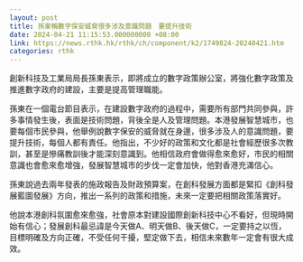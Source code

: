 ```yaml
---
layout: post
title: 孫東稱數字保安威脅很多涉及意識問題　要提升技術
date: 2024-04-21 11:15:53.000000000 +08:00
link: https://news.rthk.hk/rthk/ch/component/k2/1749824-20240421.htm
categories: rthk
---
```


創新科技及工業局局長孫東表示，即將成立的數字政策辦公室，將強化數字政策及推進數字政府的建設，主要是提高管理職能。

孫東在一個電台節目表示，在建設數字政府的過程中，需要所有部門共同參與，許多事情發生後，表面是技術問題，背後全是人及管理問題。本港發展智慧城市，也要每個市民參與，他舉例說數字保安的威脅就在身邊，很多涉及人的意識問題，要提升技術，每個人都有責任。他指出，不少好的政策和文化都是社會經歷很多次教訓，甚至是慘痛教訓後才能深刻意識到。他相信政府會做得愈來愈好，市民的相關意識也會愈來愈增強，發展智慧城市的步伐一定會加快，他對香港充滿信心。

孫東說過去兩年發表的施政報告及財政預算案，在創科發展方面都是緊扣《創科發展藍圖發展》方向，推出一系列的政策和措施，未來一定要把相關政策落實好。

他說本港創科氛圍愈來愈強，社會原本對建設國際創新科技中心不看好，但現時開始有信心；發展創科最忌諱是今天做A、明天做B、後天做C，一定要持之以恆，目標明確及方向正確，不受任何干擾，堅定做下去，相信未來數年一定會有很大成效。
